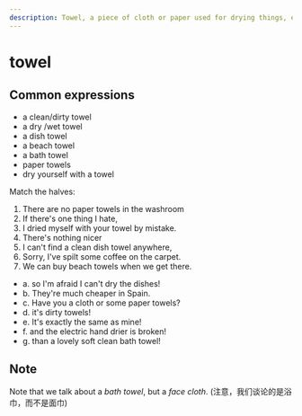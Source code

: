 ```yaml
---
description: Towel, a piece of cloth or paper used for drying things, especially your body. (毛巾；手巾；纸巾；抹布)
---
```


# towel

## Common expressions

- a clean/dirty towel
- a dry /wet towel
- a dish towel
- a beach towel
- a bath towel
- paper towels
- dry yourself with a towel

Match the halves:

1. There are no paper towels in the washroom
2. If there's one thing I hate,
3. I dried myself with your towel by mistake.
4. There's nothing nicer
5. I can't find a clean dish towel anywhere,
6. Sorry, I've spilt some coffee on the carpet.
7. We can buy beach towels when we get there.

- a. so I'm afraid I can't dry the dishes!
- b. They're much cheaper in Spain.
- c. Have you a cloth or some paper towels?
- d. it's dirty towels!
- e. It's exactly the same as mine!
- f. and the electric hand drier is broken!
- g. than a lovely soft clean bath towel!

## Note

Note that we talk about a *bath towel*, but a *face cloth*. (注意，我们谈论的是浴巾，而不是面巾)
